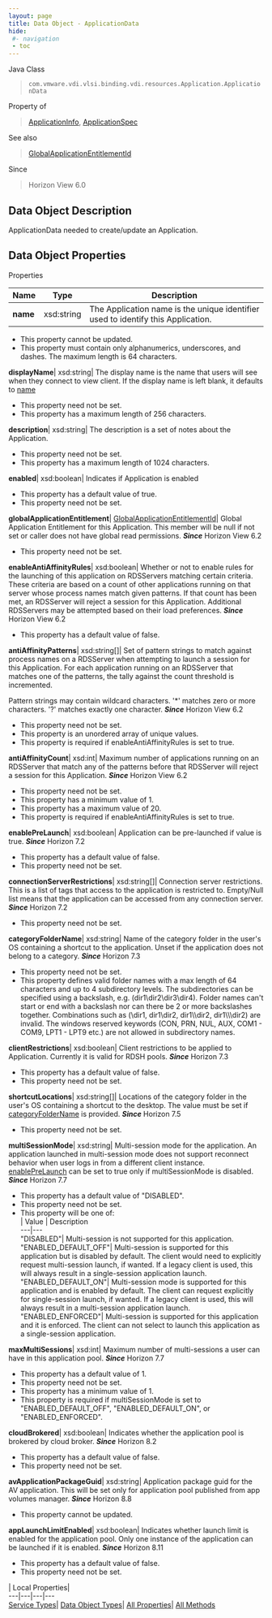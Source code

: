 ```yaml
---
layout: page
title: Data Object - ApplicationData
hide:
 #- navigation
 - toc
---
```






Java Class  
> `com.vmware.vdi.vlsi.binding.vdi.resources.Application.ApplicationData`

Property of  
> [ApplicationInfo](vdi.resources.Application.ApplicationInfo.md#field_detail), [ApplicationSpec](vdi.resources.Application.ApplicationSpec.md#field_detail)

See also  
> [GlobalApplicationEntitlementId](vdi.entity.GlobalApplicationEntitlementId.md)

Since  
> Horizon View 6.0


## Data Object Description 

ApplicationData needed to create/update an Application. 

## Data Object Properties

Properties

Name |  Type |  Description   
---|---|---  
**name**|  xsd:string|  The Application name is the unique identifier used to identify this Application.   


 * This property cannot be updated.
  * This property must contain only alphanumerics, underscores, and dashes. The maximum length is 64 characters. 

  
**displayName**|  xsd:string|  The display name is the name that users will see when they connect to view client. If the display name is left blank, it defaults to [name](vdi.resources.Application.ApplicationData.md#name)   


 * This property need not be set.
  * This property has a maximum length of 256 characters. 

  
**description**|  xsd:string|  The description is a set of notes about the Application.   


 * This property need not be set.
  * This property has a maximum length of 1024 characters. 

  
**enabled**|  xsd:boolean|  Indicates if Application is enabled   


  * This property has a default value of true.
 * This property need not be set.

  
**globalApplicationEntitlement**| [GlobalApplicationEntitlementId](vdi.entity.GlobalApplicationEntitlementId.md)|  Global Application Entitlement for this Application. This member will be null if not set or caller does not have global read permissions.  **_Since_** Horizon View 6.2  


 * This property need not be set.

  
**enableAntiAffinityRules**|  xsd:boolean|  Whether or not to enable rules for the launching of this application on RDSServers matching certain criteria. These criteria are based on a count of other applications running on that server whose process names match given patterns. If that count has been met, an RDSServer will reject a session for this Application. Additional RDSServers may be attempted based on their load preferences.  **_Since_** Horizon View 6.2  


  * This property has a default value of false.

  
**antiAffinityPatterns**|  xsd:string[]|  Set of pattern strings to match against process names on a RDSServer when attempting to launch a session for this Application. For each application running on an RDSServer that matches one of the patterns, the tally against the count threshold is incremented.  
  
Pattern strings may contain wildcard characters. '*' matches zero or more characters. '?' matches exactly one character.  **_Since_** Horizon View 6.2  


 * This property need not be set.
  * This property is an unordered array of unique values.
  * This property is required if enableAntiAffinityRules is set to true.

  
**antiAffinityCount**|  xsd:int|  Maximum number of applications running on an RDSServer that match any of the patterns before that RDSServer will reject a session for this Application.  **_Since_** Horizon View 6.2  


 * This property need not be set.
  * This property has a minimum value of 1. 
  * This property has a maximum value of 20. 
  * This property is required if enableAntiAffinityRules is set to true.

  
**enablePreLaunch**|  xsd:boolean|  Application can be pre-launched if value is true.  **_Since_** Horizon 7.2  


  * This property has a default value of false.
 * This property need not be set.

  
**connectionServerRestrictions**|  xsd:string[]|  Connection server restrictions. This is a list of tags that access to the application is restricted to. Empty/Null list means that the application can be accessed from any connection server.  **_Since_** Horizon 7.2  


 * This property need not be set.

  
**categoryFolderName**|  xsd:string|  Name of the category folder in the user's OS containing a shortcut to the application. Unset if the application does not belong to a category.  **_Since_** Horizon 7.3  


 * This property need not be set.
  * This property defines valid folder names with a max length of 64 characters and up to 4 subdirectory levels. The subdirectories can be specified using a backslash, e.g. (dir1\dir2\dir3\dir4). Folder names can't start or end with a backslash nor can there be 2 or more backslashes together. Combinations such as (\dir1, dir1\dir2\, dir1\\\dir2, dir1\\\\\dir2) are invalid. The windows reserved keywords (CON, PRN, NUL, AUX, COM1 - COM9, LPT1 - LPT9 etc.) are not allowed in subdirectory names. 

  
**clientRestrictions**|  xsd:boolean|  Client restrictions to be applied to Application. Currently it is valid for RDSH pools.  **_Since_** Horizon 7.3  


  * This property has a default value of false.
 * This property need not be set.

  
**shortcutLocations**|  xsd:string[]|  Locations of the category folder in the user's OS containing a shortcut to the desktop. The value must be set if [categoryFolderName](vdi.resources.Application.ApplicationData.md#categoryFolderName) is provided.  **_Since_** Horizon 7.5  


 * This property need not be set.

  
**multiSessionMode**|  xsd:string|  Multi-session mode for the application. An application launched in multi-session mode does not support reconnect behavior when user logs in from a different client instance. [enablePreLaunch](vdi.resources.Application.ApplicationData.md#enablePreLaunch) can be set to true only if multiSessionMode is disabled.  **_Since_** Horizon 7.7  


  * This property has a default value of "DISABLED".
 * This property need not be set.
  * This property will be one of:  
|  Value |  Description   
---|---  
"DISABLED"| Multi-session is not supported for this application.  
"ENABLED_DEFAULT_OFF"| Multi-session is supported for this application but is disabled by default. The client would need to explicitly request multi-session launch, if wanted. If a legacy client is used, this will always result in a single-session application launch.  
"ENABLED_DEFAULT_ON"| Multi-session mode is supported for this application and is enabled by default. The client can request explicitly for single-session launch, if wanted. If a legacy client is used, this will always result in a multi-session application launch.  
"ENABLED_ENFORCED"| Multi-session is supported for this application and it is enforced. The client can not select to launch this application as a single-session application.  

  
**maxMultiSessions**|  xsd:int|  Maximum number of multi-sessions a user can have in this application pool.  **_Since_** Horizon 7.7  


  * This property has a default value of 1.
 * This property need not be set.
  * This property has a minimum value of 1. 
  * This property is required if multiSessionMode is set to "ENABLED_DEFAULT_OFF", "ENABLED_DEFAULT_ON", or "ENABLED_ENFORCED".

  
**cloudBrokered**|  xsd:boolean|  Indicates whether the application pool is brokered by cloud broker.  **_Since_** Horizon 8.2  


  * This property has a default value of false.
 * This property need not be set.

  
**avApplicationPackageGuid**|  xsd:string|  Application package guid for the AV application. This will be set only for application pool published from app volumes manager.  **_Since_** Horizon 8.8  


 * This property cannot be updated.

  
**appLaunchLimitEnabled**|  xsd:boolean|  Indicates whether launch limit is enabled for the application pool. Only one instance of the application can be launched if it is enabled.  **_Since_** Horizon 8.11  


  * This property has a default value of false.
 * This property need not be set.

  
  
  
 | Local Properties|   
---|---|---|---  
[Service Types](index-mo_types.md)| [Data Object Types](index-do_types.md)| [All Properties](index-properties.md)| [All Methods](index-methods.md)  
  
  
